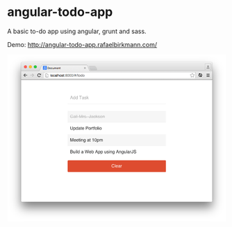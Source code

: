 # angular-todo-app

A basic to-do app using angular, grunt and sass.

Demo: http://angular-todo-app.rafaelbirkmann.com/

![Preview](https://raw.githubusercontent.com/birkmann/angular-todo-app/master/preview.png)